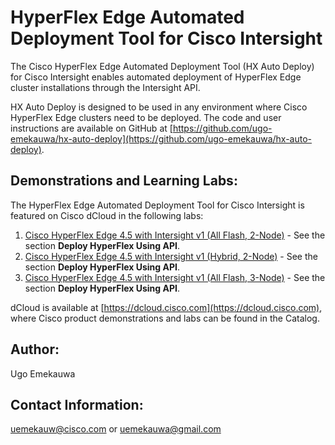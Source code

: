 # HyperFlex Edge Automated Deployment Tool for Cisco Intersight

The Cisco HyperFlex Edge Automated Deployment Tool (HX Auto Deploy) for Cisco Intersight enables automated deployment of HyperFlex Edge cluster installations through the Intersight API.

HX Auto Deploy is designed to be used in any environment where Cisco HyperFlex Edge clusters need to be deployed. The code and user instructions are available on GitHub at [https://github.com/ugo-emekauwa/hx-auto-deploy](https://github.com/ugo-emekauwa/hx-auto-deploy).


## Demonstrations and Learning Labs:
The HyperFlex Edge Automated Deployment Tool for Cisco Intersight is featured on Cisco dCloud in the following labs:

1. [Cisco HyperFlex Edge 4.5 with Intersight v1 (All Flash, 2-Node)](https://dcloud2-rtp.cisco.com/content/demo/760975) - See the section **Deploy HyperFlex Using API**.
2. [Cisco HyperFlex Edge 4.5 with Intersight v1 (Hybrid, 2-Node)](https://dcloud2-rtp.cisco.com/content/demo/760974) - See the section **Deploy HyperFlex Using API**.
3. [Cisco HyperFlex Edge 4.5 with Intersight v1 (All Flash, 3-Node)](https://dcloud-cms.cisco.com/demo/cisco-hyperflex-edge-4-5-with-intersight-v1-all-flash-3-node) - See the section **Deploy HyperFlex Using API**.

dCloud is available at [https://dcloud.cisco.com](https://dcloud.cisco.com), where Cisco product demonstrations and labs can be found in the Catalog.

## Author:
Ugo Emekauwa

## Contact Information:
uemekauw@cisco.com or uemekauwa@gmail.com
